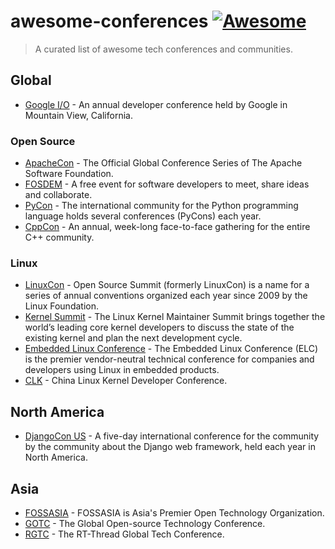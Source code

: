 # awesome-conferences [![Awesome](https://awesome.re/badge.svg)](https://awesome.re)

> A curated list of awesome tech conferences and communities.

## Global

- [Google I/O](https://developers.home.google.com/io) - An annual developer conference held by Google in Mountain View, California.

### Open Source

- [ApacheCon](https://apachecon.com) - The Official Global Conference Series of The Apache Software Foundation.
- [FOSDEM](https://fosdem.org) - A free event for software developers to meet, share ideas and collaborate.
- [PyCon](https://pycon.org) - The international community for the Python programming language holds several conferences (PyCons) each year.
- [CppCon](https://cppcon.org) - An annual, week-long face-to-face gathering for the entire C++ community. 

### Linux

- [LinuxCon](https://events.linuxfoundation.org/open-source-summit-north-america/) - Open Source Summit (formerly LinuxCon) is a name for a series of annual conventions organized each year since 2009 by the Linux Foundation.
- [Kernel Summit](https://events.linuxfoundation.org/linux-kernel-maintainer-summit/) - The Linux Kernel Maintainer Summit brings together the world’s leading core kernel developers to discuss the state of the existing kernel and plan the next development cycle.
- [Embedded Linux Conference](https://www.embeddedlinuxconference.com) - The Embedded Linux Conference (ELC) is the premier vendor-neutral technical conference for companies and developers using Linux in embedded products.
- [CLK](http://ckernel.org) - China Linux Kernel Developer Conference.

## North America

- [DjangoCon US](https://djangocon.us) - A five-day international conference for the community by the community about the Django web framework, held each year in North America.

## Asia

- [FOSSASIA](https://fossasia.org) - FOSSASIA is Asia's Premier Open Technology Organization.
- [GOTC](https://gotc.oschina.net) - The Global Open-source Technology Conference.
- [RGTC](https://www.rt-thread.io/event.html) - The RT-Thread Global Tech Conference.
